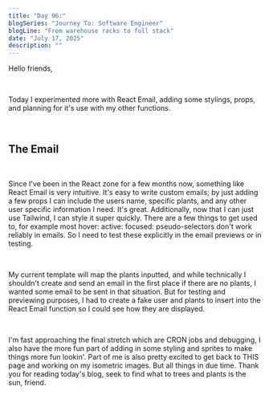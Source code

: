 ```yaml
---
title: "Day 96:"
blogSeries: "Journey To: Software Engineer"
blogLine: "From warehouse racks to full stack"
date: "July 17, 2025"
description: ""
---
```


Hello friends,

<br>

Today I experimented more with React Email, adding some stylings, props, and planning for it's use with my other functions.

<br>

## The Email

<br>

Since I've been in the React zone for a few months now, something like React Email is very intuitive. It's easy to write custom emails; by just adding a few props I can include the users name, specific plants, and any other user specific information I need. It's great. Additionally, now that I can just use Tailwind, I can style it super quickly. There are a few things to get used to, for example most hover: active: focused: pseudo-selectors don't work reliably in emails. So I need to test these explicitly in the email previews or in testing.

<br>

My current template will map the plants inputted, and while technically I shouldn't create and send an email in the first place if there are no plants, I wanted some email to be sent in that situation. But for testing and previewing purposes, I had to create a fake user and plants to insert into the React Email function so I could see how they are displayed.

<br>

I'm fast approaching the final stretch which are CRON jobs and debugging, I also have the more fun part of adding in some styling and sprites to make things more fun lookin'. Part of me is also pretty excited to get back to THIS page and working on my isometric images. But all things in due time. Thank you for reading today's blog, seek to find what to trees and plants is the sun, friend.